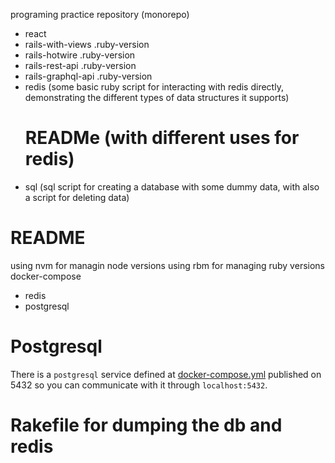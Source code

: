 programing practice repository (monorepo)

- react
- rails-with-views
  .ruby-version
- rails-hotwire
  .ruby-version
- rails-rest-api
  .ruby-version
- rails-graphql-api
  .ruby-version
- redis (some basic ruby script for interacting with redis directly, demonstrating the different types of data structures it supports)
  # READMe (with different uses for redis)
- sql (sql script for creating a database with some dummy data, with also a script for deleting data)

# README
using nvm for managin node versions
using rbm for managing ruby versions
docker-compose
- redis
- postgresql


# Postgresql

There is a `postgresql` service defined at [docker-compose.yml]() published on 5432 so you can communicate with it through `localhost:5432`.

# Rakefile for dumping the db and redis


